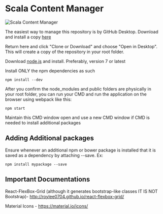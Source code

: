 # Scala Content Manager
![Scala Content Manager](https://github.com/ScalaInc/cm-ui-poc/blob/master/ScalaCM.png)

The easiest way to manage this repository is by GitHub Desktop. Download and install a copy [here](https://desktop.github.com/)

Return here and click "Clone or Download" and choose "Open in Desktop". This will create a copy of the repository in your root folder.

Download [node.js](https://nodejs.org/en/) and install. Preferably, version 7 or latest

Install ONLY the npm dependencies as such
```
npm install --dev
```

After you confirm the node_modules and public folders are physically in your root folder, you can run your CMD and run the application on the browser using webpack like this:
```
npm start
```
Maintain this CMD window open and use a new CMD window if CMD is needed to install additional packages

## Adding Additional packages
Ensure whenever an additional npm or bower package is installed that it is saved as a dependency by attaching --save. Ex:
```
npm install mypackage --save
```

## Important Documentations
React-FlexBox-Grid (although it generates bootstrap-like classes IT IS NOT Bootstrap)- http://roylee0704.github.io/react-flexbox-grid/

Material Icons - https://material.io/icons/
